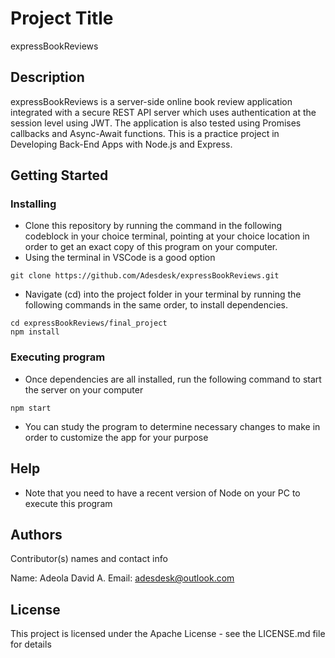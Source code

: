 # Project Title

expressBookReviews

## Description

expressBookReviews is a server-side online book review application integrated with a secure REST API server which uses authentication at the session level using JWT. The application is also tested using Promises callbacks and Async-Await functions.
This is a practice project in Developing Back-End Apps with Node.js and Express.

## Getting Started

### Installing

* Clone this repository by running the command in the following codeblock in your choice terminal, pointing at your choice location in order to get an exact copy of this program on your computer.
* Using the terminal in VSCode is a good option

```
git clone https://github.com/Adesdesk/expressBookReviews.git
```
* Navigate (cd) into the project folder in your terminal by running the following commands in the same order, to install dependencies.

```
cd expressBookReviews/final_project
npm install
```

### Executing program

* Once dependencies are all installed, run the following command to start the server on your computer 

```
npm start 
```
* You can study the program to determine necessary changes to make in order to customize the app for your purpose

## Help

* Note that you need to have a recent version of Node on your PC to execute this program

## Authors

Contributor(s) names and contact info

Name: Adeola David A.
Email: adesdesk@outlook.com


## License

This project is licensed under the Apache License - see the LICENSE.md file for details